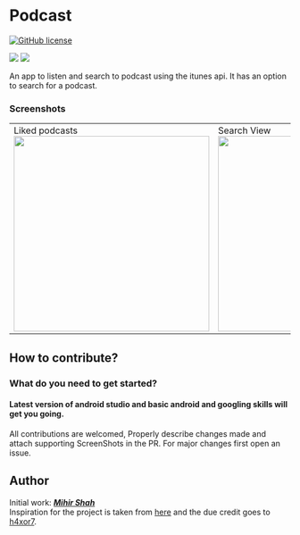# Podcast
[![GitHub license](https://img.shields.io/badge/License-MIT-blue.svg)](LICENSE)
<p>
<img src="https://img.shields.io/badge/Android-3DDC84?style=for-the-badge&logo=android&logoColor=white"/>  
<img src="https://img.shields.io/badge/Kotlin-0095D5?&style=for-the-badge&logo=kotlin&logoColor=white"/>
</p>
An app to listen and search to podcast using the itunes api. It has an option to search for a podcast.

### Screenshots
<table>
  <tr>
    <td>Liked podcasts<img src="https://user-images.githubusercontent.com/66465511/164727486-c56d9d6e-b06e-48ee-83b7-eb64a5b6c318.jpg" width="350">
    <td>Search View<img src="https://user-images.githubusercontent.com/66465511/164727493-c3f97169-add8-4c3e-991c-f173dcb2718c.jpg" width="350">
    <td>Search Results<img src="https://user-images.githubusercontent.com/66465511/164727497-502ced0c-2793-4d41-961c-d7188debaba7.jpg" width="350">
    <td>Podcast Details<img src="https://user-images.githubusercontent.com/66465511/164727503-d6209491-e50c-44f0-8a3d-08ed0eec528c.jpg" width="350">
    <td>Episode details <img src="https://user-images.githubusercontent.com/66465511/164727510-76880fc3-c501-4f6e-8fe5-d44403f51aea.jpg" width="350">
</table>

## How to contribute?
### What do you need to get started?
#### Latest version of android studio and basic android and googling skills will get you going.
All contributions are welcomed, Properly describe changes made and attach supporting ScreenShots in the PR. For major changes first open an issue.

## Author
Initial work: <a href="https://github.com/Miihir79">***Mihir Shah***</a> <br>
Inspiration for the project is taken from <a href="https://github.com/h4xor7/Suno">here</a> and the due credit goes to <a href="https://github.com/h4xor7">h4xor7</a>.
